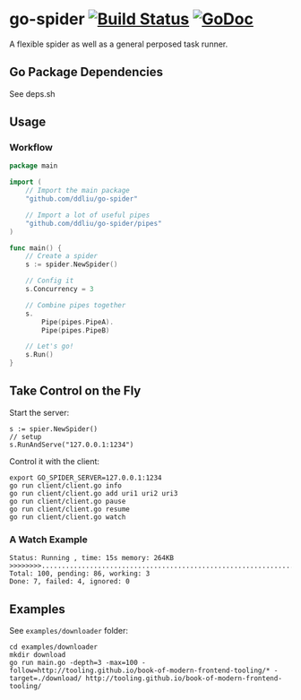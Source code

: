 # go-spider [![Build Status](https://travis-ci.org/ddliu/go-spider.png)](https://travis-ci.org/ddliu/go-spider) [![GoDoc](https://godoc.org/github.com/ddliu/go-spider?status.svg)](https://godoc.org/github.com/ddliu/go-spider)

A flexible spider as well as a general perposed task runner.

## Go Package Dependencies

See deps.sh

## Usage

### Workflow

```go
package main

import (
    // Import the main package
    "github.com/ddliu/go-spider"

    // Import a lot of useful pipes
    "github.com/ddliu/go-spider/pipes"
)

func main() {
    // Create a spider
    s := spider.NewSpider()

    // Config it
    s.Concurrency = 3

    // Combine pipes together
    s.
        Pipe(pipes.PipeA).
        Pipe(pipes.PipeB)

    // Let's go!
    s.Run()
}
```

## Take Control on the Fly

Start the server:

```
s := spier.NewSpider()
// setup
s.RunAndServe("127.0.0.1:1234")
```

Control it with the client:

```
export GO_SPIDER_SERVER=127.0.0.1:1234
go run client/client.go info
go run client/client.go add uri1 uri2 uri3
go run client/client.go pause
go run client/client.go resume
go run client/client.go watch
```

### A Watch Example

```
Status: Running , time: 15s memory: 264KB
>>>>>>>>........................................................................
Total: 100, pending: 86, working: 3
Done: 7, failed: 4, ignored: 0
```

## Examples

See `examples/downloader` folder:

```
cd examples/downloader
mkdir download
go run main.go -depth=3 -max=100 -follow=http://tooling.github.io/book-of-modern-frontend-tooling/* -target=./download/ http://tooling.github.io/book-of-modern-frontend-tooling/
```